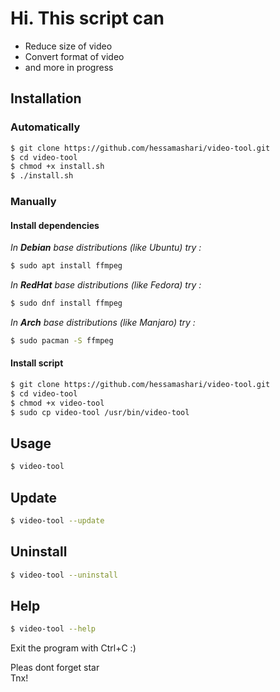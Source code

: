 # Hi. This script can

- Reduce size of video
- Convert format of video
- and more in progress

## Installation

### Automatically

```sh
$ git clone https://github.com/hessamashari/video-tool.git
$ cd video-tool
$ chmod +x install.sh
$ ./install.sh
```

### Manually

#### Install dependencies

*In __Debian__ base distributions (like Ubuntu) try :*

```sh
$ sudo apt install ffmpeg
```

*In __RedHat__ base distributions (like Fedora) try :*

```sh
$ sudo dnf install ffmpeg
```

*In __Arch__ base distributions (like Manjaro) try :*

```sh
$ sudo pacman -S ffmpeg
```

#### Install script

```sh
$ git clone https://github.com/hessamashari/video-tool.git
$ cd video-tool
$ chmod +x video-tool
$ sudo cp video-tool /usr/bin/video-tool
```

## Usage

```sh
$ video-tool
```

## Update

```sh
$ video-tool --update
```

## Uninstall

```sh
$ video-tool --uninstall
```

## Help

```sh
$ video-tool --help
```

Exit the program with Ctrl+C :)


Pleas dont forget star  
Tnx!
